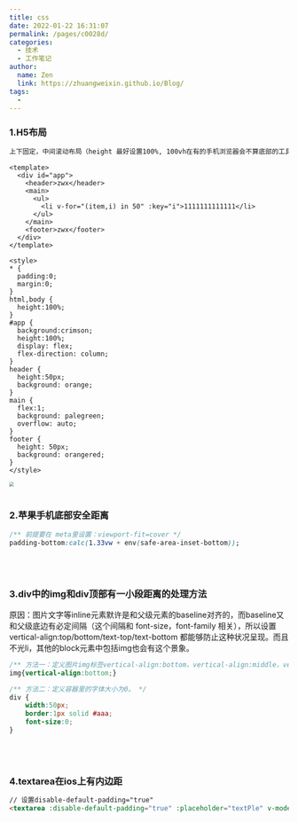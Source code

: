 ```yaml
---
title: css
date: 2022-01-22 16:31:07
permalink: /pages/c0028d/
categories: 
  - 技术
  - 工作笔记
author: 
  name: Zen
  link: https://zhuangweixin.github.io/Blog/
tags: 
  - 
---
```

### 1.H5布局

```txt
上下固定，中间滚动布局（height 最好设置100%, 100vh在有的手机浏览器会不算底部的工具栏，所以会出现滚动条
```

```vue
<template>
  <div id="app">
    <header>zwx</header>
    <main>
      <ul>
        <li v-for="(item,i) in 50" :key="i">1111111111111</li>
      </ul>
    </main>
    <footer>zwx</footer>
  </div>
</template>

<style>
* {
  padding:0;
  margin:0;
}
html,body {
  height:100%;
}
#app {
  background:crimson;
  height:100%;
  display: flex;
  flex-direction: column;
}
header {
  height:50px;
  background: orange;
}
main {
  flex:1;
  background: palegreen;
  overflow: auto;
}
footer {
  height: 50px;
  background: orangered;
}
</style>

```

<img src="https://z3.ax1x.com/2021/07/24/W6biaq.png" style="zoom:50%;" />

<br>

<br>



### 2.苹果手机底部安全距离

```css
/** 前提要在 meta里设置：viewport-fit=cover */
padding-bottom:calc(1.33vw + env(safe-area-inset-bottom));
```

<br>

<br>

### 3.div中的img和div顶部有一小段距离的处理方法

原因：图片文字等inline元素默许是和父级元素的baseline对齐的，而baseline又和父级底边有必定间隔（这个间隔和 font-size，font-family 相关），所以设置 vertical-align:top/bottom/text-top/text-bottom 都能够防止这种状况呈现。而且不光li，其他的block元素中包括img也会有这个景象。

```css
/** 方法一：定义图片img标签vertical-align:bottom，vertical-align:middle，vertical-align:top. */
img{vertical-align:bottom;}
```

```css
/** 方法二：定义容器里的字体大小为0。 */
div {
    width:50px;
    border:1px solid #aaa;
    font-size:0;
}
```

<br>

<br>

### 4.textarea在ios上有内边距

```html
// 设置disable-default-padding="true"
<textarea :disable-default-padding="true" :placeholder="textPle" v-model="teamState" placeholder-class="pet-font14-bbb3"></textarea>
```

